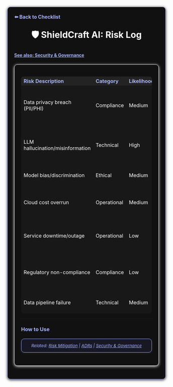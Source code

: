 <section style="border:1px solid #a5b4fc; border-radius:10px; margin:1.5em 0; box-shadow:0 2px 8px #222; padding:1.5em; background:#111; color:#fff;">
<div style="margin-bottom:1.5em;">
  <a href="./checklist.md" style="color:#a5b4fc; font-weight:bold; text-decoration:none; font-size:1.1em;">⬅️ Back to Checklist</a>
</div>
<h1 align="center" style="margin-top:0; font-size:2em;">🛡️ ShieldCraft AI: Risk Log</h1>
<div style="margin-top:2em;">
  <a href="./security_governance.md" style="color:#a5b4fc; font-weight:bold;">See also: Security & Governance</a>
</div>

<section style="border:1px solid #e0e0e0; border-radius:10px; margin:1.5em 0; box-shadow:0 2px 8px #f0f0f0; padding:1.5em; background:#111; color:#fff;">

<table style="width:100%; text-align:left; background:#181818; color:#fff; border-radius:8px;">
  <thead style="background:#232323; color:#a5b4fc;">
    <tr>
      <th style="text-align:left;">Risk Description</th>
      <th style="text-align:left;">Category</th>
      <th style="text-align:left;">Likelihood</th>
      <th style="text-align:left;">Impact</th>
      <th style="text-align:left;">Mitigation</th>
      <th style="text-align:left;">Status</th>
    </tr>
  </thead>
  <tbody>
    <tr><td style="text-align:left;">Data privacy breach (PII/PHI)</td><td style="text-align:left;">Compliance</td><td style="text-align:left;">Medium</td><td style="text-align:left;">High</td><td style="text-align:left;">Data encryption, access controls, regular audits</td><td style="text-align:left;">Open</td></tr>
    <tr><td style="text-align:left;">LLM hallucination/misinformation</td><td style="text-align:left;">Technical</td><td style="text-align:left;">High</td><td style="text-align:left;">Medium</td><td style="text-align:left;">Output validation, prompt engineering, human review</td><td style="text-align:left;">Open</td></tr>
    <tr><td style="text-align:left;">Model bias/discrimination</td><td style="text-align:left;">Ethical</td><td style="text-align:left;">Medium</td><td style="text-align:left;">High</td><td style="text-align:left;">Bias audits, diverse data, explainability</td><td style="text-align:left;">Open</td></tr>
    <tr><td style="text-align:left;">Cloud cost overrun</td><td style="text-align:left;">Operational</td><td style="text-align:left;">Medium</td><td style="text-align:left;">Medium</td><td style="text-align:left;">Cost monitoring, alerts, reserved instances</td><td style="text-align:left;">Open</td></tr>
    <tr><td style="text-align:left;">Service downtime/outage</td><td style="text-align:left;">Operational</td><td style="text-align:left;">Low</td><td style="text-align:left;">High</td><td style="text-align:left;">Multi-AZ, backups, incident response plan</td><td style="text-align:left;">Open</td></tr>
    <tr><td style="text-align:left;">Regulatory non-compliance</td><td style="text-align:left;">Compliance</td><td style="text-align:left;">Low</td><td style="text-align:left;">High</td><td style="text-align:left;">Legal review, compliance matrix, regular reviews</td><td style="text-align:left;">Open</td></tr>
    <tr><td style="text-align:left;">Data pipeline failure</td><td style="text-align:left;">Technical</td><td style="text-align:left;">Medium</td><td style="text-align:left;">Medium</td><td style="text-align:left;">Monitoring, retries, alerting</td><td style="text-align:left;">Open</td></tr>
  </tbody>
</table>

***

<h3 style="color:#a5b4fc;">How to Use</h3>
<ul>
</ul>

<section style="border:1px solid #a5b4fc; border-radius:10px; margin:1.5em 0; box-shadow:0 2px 8px #222; padding:1em; background:#181825; color:#a5b4fc; font-size:0.95em; text-align:center;">
  <em>Related: <a href="./risks_mitigation.md" style="color:#a5b4fc;">Risk Mitigation</a> | <a href="./adrs.md" style="color:#a5b4fc;">ADRs</a> | <a href="./security_governance.md" style="color:#a5b4fc;">Security & Governance</a></em>
